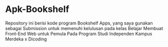 # Apk-Bookshelf

Repository ini berisi kode program Bookshelf Apps, yang saya gunakan sebagai Submission untuk memenuhi kelulusan pada kelas Belajar Membuat Front-End Web untuk Pemula Pada Program Studi Independen Kampus Merdeka x Dicoding
